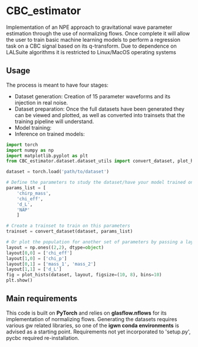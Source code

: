 # CBC_estimator

Implementation of an NPE approach to gravitational wave parameter estimation through the use of normalizing flows.
Once complete it will allow the user to train basic machine learning models to perform a regression task on a CBC signal based on its q-transform.
Due to dependence on LALSuite algorithms it is restricted to Linux/MacOS operating systems

## Usage
The process is meant to have four stages:

- Dataset generation: Creation of 15 parameter waveforms and its injection in real noise. 
- Dataset preparation: Once the full datasets have been generated they can be viewed and plotted, as well as converted into trainsets that the training pipeline will understand.
- Model training:
- Inference on trained models:

```Python
import torch
import numpy as np
import matplotlib.pyplot as plt
from CBC_estimator.dataset.dataset_utils import convert_dataset, plot_hists

dataset = torch.load('path/to/dataset')

# Define the parameters to study the dataset/have your model trained on
params_list = [
    'chirp_mass',
    'chi_eff',
    'd_L',
    'NAP'
    ]

# Create a trainset to train on this parameters
trainset = convert_dataset(dataset, params_list)

# Or plot the population for another set of parameters by passing a layout
layout = np.ones((2,2), dtype=object)
layout[0,0] = ['chi_eff']
layout[1,0] = ['chi_p']
layout[0,1] = ['mass_1', 'mass_2']
layout[1,1] = ['d_L']
fig = plot_hists(dataset, layout, figsize=(10, 8), bins=10)
plt.show()
```
## Main requirements
This code is built on **PyTorch** and relies on **glasflow.nflows** for its implementation of normalizing flows.
Generating the datasets requires various gw related libraries, so one of the **igwn conda environments** is advised as a 
starting point. Requirements not yet incorporated to 'setup.py', pycbc required re-installation.